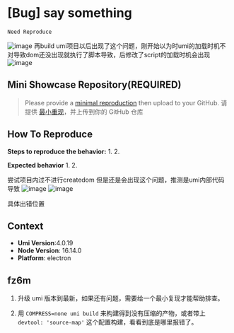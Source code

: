 # [Bug] say something

`Need Reproduce`

<!--
感谢您向我们反馈问题，为了高效的解决问题，我们期望你能提供以下信息：
-->

![image](https://github.com/umijs/umi/assets/34001432/5b9173f6-0617-45ef-9c2c-d6290f343d80)
再build umi项目以后出现了这个问题，刚开始以为时umi的加载时机不对导致dom还没出现就执行了脚本导致，后修改了script的加载时机会出现
![image](https://github.com/umijs/umi/assets/34001432/f99a97b5-644d-4a90-aed8-0844370d3c6c)

<!-- A clear and concise description of what the bug is. -->
<!-- 清晰的描述下遇到的问题。-->

## Mini Showcase Repository(REQUIRED)

> Please provide a [minimal reproduction](https://stackoverflow.com/help/minimal-reproducible-example) then upload to your GitHub. 请提供 [最小重现](https://stackoverflow.com/help/minimal-reproducible-example)，并上传到你的 GitHub 仓库

<!-- 为节约大家的时间，无复现步骤的 ISSUE 会被关闭，提供之后再 REOPEN -->
<!-- YOUR_REPOSITORY_URL on github or stackbliz -->

## How To Reproduce

**Steps to reproduce the behavior:** 1. 2.

**Expected behavior** 1. 2.

尝试项目内过不进行createdom 但是还是会出现这个问题，推测是umi内部代码导致
![image](https://github.com/umijs/umi/assets/34001432/151fa409-4e6e-4ce2-91d4-4736b39a7b43)
![image](https://github.com/umijs/umi/assets/34001432/86db9126-ae52-4f4d-8231-3493fe7563f9)

具体出错位置

<!-- 请提供复现链接/步骤，错误日志以及相关配置 -->

## Context

- **Umi Version**:4.0.19
- **Node Version**: 16.14.0
- **Platform**: electron

## fz6m

1. 升级 umi 版本到最新，如果还有问题，需要给一个最小复现才能帮助排查。

2. 用 `COMPRESS=none umi build` 来构建得到没有压缩的产物，或者带上 `devtool: 'source-map'` 这个配置构建，看看到底是哪里报错了。
